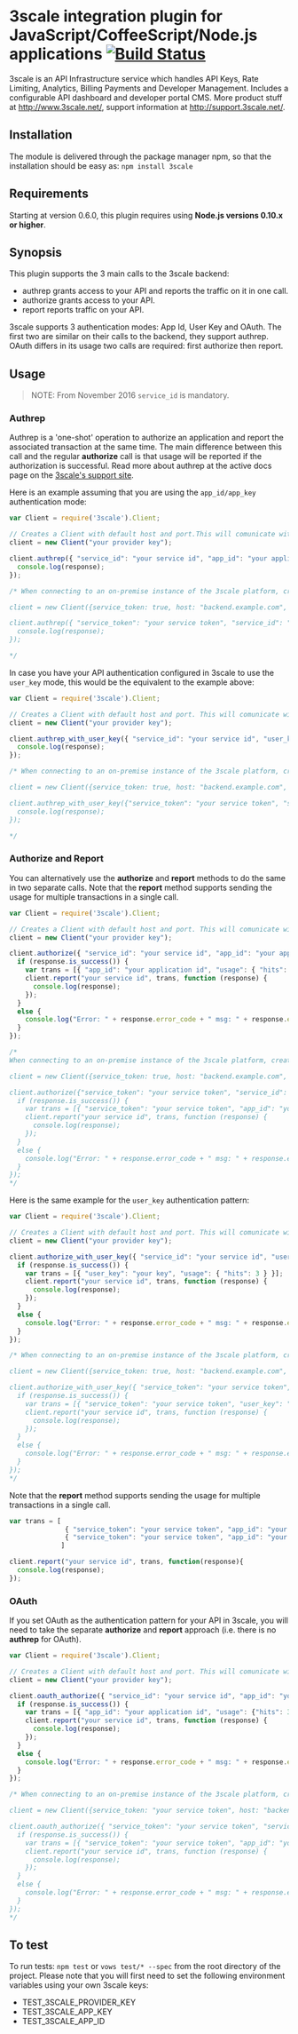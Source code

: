 # 3scale integration plugin for JavaScript/CoffeeScript/Node.js applications [![Build Status](https://secure.travis-ci.org/3scale/3scale_ws_api_for_nodejs.png?branch=master)](http://travis-ci.org/3scale/3scale_ws_api_for_nodejs)

3scale is an API Infrastructure service which handles API Keys, Rate Limiting, Analytics, Billing Payments and Developer Management.
Includes a configurable API dashboard and developer portal CMS.
More product stuff at http://www.3scale.net/, support information at http://support.3scale.net/.

## Installation

The module is delivered through the package manager npm, so that the installation should be easy as: `npm install 3scale`


## Requirements

Starting at version 0.6.0, this plugin requires using **Node.js versions 0.10.x or higher**.


## Synopsis

This plugin supports the 3 main calls to the 3scale backend:

- authrep grants access to your API and reports the traffic on it in one call.
- authorize grants access to your API.
- report reports traffic on your API.

3scale supports 3 authentication modes: App Id, User Key and OAuth. The first two are similar on their calls to the backend, they support authrep. OAuth differs in its usage two calls are required: first authorize then report.

## Usage

> NOTE: From November 2016 `service_id` is mandatory.

### Authrep

Authrep is a 'one-shot' operation to authorize an application and report the associated transaction at the same time. The main difference between this call and the regular **authorize** call is that usage will be reported if the authorization is successful. Read more about authrep at the active docs page on the [3scale's support site](https://support.3scale.net/reference/active-docs).

Here is an example assuming that you are using the `app_id/app_key` authentication mode:
```javascript
var Client = require('3scale').Client;

// Creates a Client with default host and port.This will comunicate with the 3scale platform SaaS default server.
client = new Client("your provider key");

client.authrep({ "service_id": "your service id", "app_id": "your application id", "app_key": "your application key", "usage": { "hits": 1 } }, function(response){
  console.log(response);
});

/* When connecting to an on-premise instance of the 3scale platform, create a Client with a given host, port and set as true the service_token, instead of using the provider_key that is being deprecated:

client = new Client({service_token: true, host: "backend.example.com", port: 80});

client.authrep({ "service_token": "your service token", "service_id": "your service id", "app_id": "your application id", "app_key": "your application key", "usage": { "hits": 1 } }, function(response){
  console.log(response);
});

*/
```

In case you have your API authentication configured in 3scale to use the `user_key` mode, this would be the equivalent to the example above:

```javascript
var Client = require('3scale').Client;

// Creates a Client with default host and port. This will comunicate with the 3scale platform SaaS default server.
client = new Client("your provider key");

client.authrep_with_user_key({ "service_id": "your service id", "user_key": "your key", "usage": { "hits": 1 } }, function(response){
  console.log(response);
});

/* When connecting to an on-premise instance of the 3scale platform, create a Client with a given host, port and set as true the service_token, instead of using the provider_key that is being deprecated:

client = new Client({service_token: true, host: "backend.example.com", port: 80});

client.authrep_with_user_key({"service_token": "your service token", "service_id": "your service id", "user_key": "your key", "usage": { "hits": 1 } }, function(response){
  console.log(response);
});

*/
```

### Authorize and Report

You can alternatively use the **authorize** and **report** methods to do the same in two separate calls. 
Note that the **report** method supports sending the usage for multiple transactions in a single call.

```javascript
var Client = require('3scale').Client;

// Creates a Client with default host and port. This will comunicate with the 3scale platform SaaS default server.
client = new Client("your provider key");

client.authorize({ "service_id": "your service id", "app_id": "your application id", "app_key": "your application key" }, function(response){
  if (response.is_success()) {
    var trans = [{ "app_id": "your application id", "usage": { "hits": 3 } }];
    client.report("your service id", trans, function (response) {
      console.log(response);
    });
  } 
  else {
    console.log("Error: " + response.error_code + " msg: " + response.error_msg);
  }
});

/*
When connecting to an on-premise instance of the 3scale platform, create a Client with a given host, port and set as true the service_token, instead of using the provider_key that is being deprecated:

client = new Client({service_token: true, host: "backend.example.com", port: 80});

client.authorize({"service_token": "your service token", "service_id": "your service id", "app_id": "your application id", "app_key": "your application key" }, function(response){
  if (response.is_success()) {
    var trans = [{ "service_token": "your service token", "app_id": "your application id", "usage": { "hits": 3 } }];
    client.report("your service id", trans, function (response) {
      console.log(response);
    });
  } 
  else {
    console.log("Error: " + response.error_code + " msg: " + response.error_msg);
  }
});
*/
```

Here is the same example for the `user_key` authentication pattern:

```javascript
var Client = require('3scale').Client;

// Creates a Client with default host and port. This will comunicate with the 3scale platform SaaS default server.
client = new Client("your provider key");

client.authorize_with_user_key({ "service_id": "your service id", "user_key": "your key" }, function(response){
  if (response.is_success()) {
    var trans = [{ "user_key": "your key", "usage": { "hits": 3 } }];
    client.report("your service id", trans, function (response) {
      console.log(response);
    });
  } 
  else {
    console.log("Error: " + response.error_code + " msg: " + response.error_msg);
  }
});

/* When connecting to an on-premise instance of the 3scale platform, create a Client with a given host, port and set as true the service_token, instead of using the provider_key that is being deprecated:

client = new Client({service_token: true, host: "backend.example.com", port: 80} );

client.authorize_with_user_key({ "service_token": "your service token", "service_id": "your service id", "user_key": "your key" }, function(response){
  if (response.is_success()) {
    var trans = [{ "service_token": "your service token", "user_key": "your key", "usage": { "hits": 3 } }];
    client.report("your service id", trans, function (response) {
      console.log(response);
    });
  } 
  else {
    console.log("Error: " + response.error_code + " msg: " + response.error_msg);
  }
});
*/
```

Note that the **report** method supports sending the usage for multiple transactions in a single call.

```javascript
var trans = [
              { "service_token": "your service token", "app_id": "your application id", "usage": {"hits": 1} },
              { "service_token": "your service token", "app_id": "your application id", "usage": {"hits": 1000} }
             ]

client.report("your service id", trans, function(response){
  console.log(response);
});
```

### OAuth

If you set OAuth as the authentication pattern for your API in 3scale, you will need to take the separate **authorize** and **report** approach (i.e. there is no **authrep** for OAuth).

```javascript
var Client = require('3scale').Client;

// Creates a Client with default host and port. This will comunicate with the 3scale platform SaaS default server.
client = new Client("your provider key");

client.oauth_authorize({ "service_id": "your service id", "app_id": "your application id" }, function(response){
  if (response.is_success()) {
    var trans = [{ "app_id": "your application id", "usage": {"hits": 3} }];
    client.report("your service id", trans, function (response) {
      console.log(response);
    });
  } 
  else {
    console.log("Error: " + response.error_code + " msg: " + response.error_msg);
  }
});

/* When connecting to an on-premise instance of the 3scale platform, create a Client with a given host, port and set as true the service_token, instead of using the provider_key that is being deprecated:

client = new Client({service_token: "your service token", host: "backend.example.com", port: 80} );

client.oauth_authorize({ "service_token": "your service token", "service_id": "your service id", "app_id": "your application id" }, function(response){
  if (response.is_success()) {
    var trans = [{ "service_token": "your service token", "app_id": "your application id", "usage": {"hits": 3} }];
    client.report("your service id", trans, function (response) {
      console.log(response);
    });
  } 
  else {
    console.log("Error: " + response.error_code + " msg: " + response.error_msg);
  }
});
*/
```

## To test

To run tests: `npm test` or `vows test/* --spec` from the root directory of the project.
Please note that you will first need to set the following environment variables using your own 3scale keys:

- TEST_3SCALE_PROVIDER_KEY
- TEST_3SCALE_APP_KEY
- TEST_3SCALE_APP_ID
